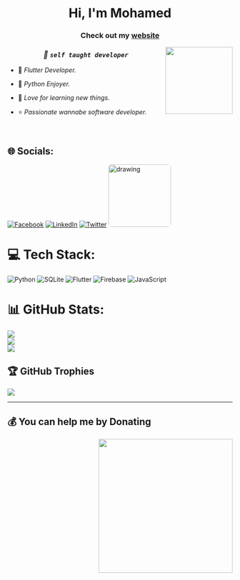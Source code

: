 <h1 align="center">Hi, I'm Mohamed
<h3 align="center">Check out my <a href="https://mohamedayman.pages.dev/" target="_blank"  rel="noopener noreferrer">website</a></h3>

<img align="right" src="https://user-images.githubusercontent.com/63050133/156676671-d5b2e362-97d4-4404-9447-dd71ddfea82f.gif" width = 150px/>

<div align="center">

  ### ***💫 ``self taught developer``*** 
</div>

<div align="left">
 
 - 📱 *Flutter Developer.*

 - 🐍 *Python Enjoyer.*

 - 💛 *Love for learning new things.*

 - ⭐ *Passionate wannabe software developer.*
</div>

<br>



## 🌐 Socials:
[![Facebook](https://img.shields.io/badge/Facebook-%231877F2.svg?logo=Facebook&logoColor=white)](https://facebook.com/medo.ayman.7967) [![LinkedIn](https://img.shields.io/badge/LinkedIn-%230077B5.svg?logo=linkedin&logoColor=white)](https://linkedin.com/in/mohamed-ayman-988a65215) [![Twitter](https://img.shields.io/badge/Twitter-%231DA1F2.svg?logo=Twitter&logoColor=white)](https://twitter.com/mayman007)
<img src="https://dcbadge.vercel.app/api/shield/543172445155098624" alt="drawing" width="140" style="border-radius:5%"/>


# 💻 Tech Stack:
![Python](https://img.shields.io/badge/python-3670A0?style=for-the-badge&logo=python&logoColor=ffdd54) ![SQLite](https://img.shields.io/badge/sqlite-%2307405e.svg?style=for-the-badge&logo=sqlite&logoColor=white) ![Flutter](https://img.shields.io/badge/Flutter-%2302569B.svg?style=for-the-badge&logo=Flutter&logoColor=white) ![Firebase](https://img.shields.io/badge/firebase-%23039BE5.svg?style=for-the-badge&logo=firebase) ![JavaScript](https://img.shields.io/badge/javascript-%23323330.svg?style=for-the-badge&logo=javascript&logoColor=%23F7DF1E)

# 📊 GitHub Stats:
![](https://github-readme-stats.vercel.app/api?username=mayman007&theme=dark&hide_border=false&include_all_commits=true&count_private=true)<br/>
![](https://github-readme-streak-stats.herokuapp.com/?user=mayman007&theme=dark&hide_border=false)<br/>
![](https://github-readme-stats.vercel.app/api/top-langs/?username=mayman007&theme=dark&hide_border=false&include_all_commits=true&count_private=true&layout=compact)

## 🏆 GitHub Trophies
![](https://github-profile-trophy.vercel.app/?username=mayman007&theme=radical&no-frame=false&no-bg=true&margin-w=4)

---

  ## 💰 You can help me by Donating
<a href="https://ko-fi.com/mayman007"><img align="right" src="https://storage.ko-fi.com/cdn/brandasset/kofi_button_dark.png" width = 300px/></a>

<!-- Proudly created with GPRM ( https://gprm.itsvg.in ) -->
